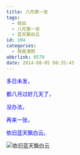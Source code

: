 ```yaml
---
title: 八月第一张
tags:
  - 依旧
  - 八月第一张
  - 蓝天飘白云
id: 104
categories:
  - 燕美清照
abbrlink: 8579
date: 2014-08-05 08:35:43
---
```


<span style="color: #0000ff;">多日未发，</span>

<span style="color: #0000ff;">都八月过好几天了，</span>

<span style="color: #0000ff;">没办法，</span>

<span style="color: #0000ff;">再来一张，</span>

<span style="color: #0000ff;">依旧蓝天飘白云。</span>

![依旧蓝天飘白云](http://ww4.sinaimg.cn/large/4eed32f2jw1ej1gji5k35j21kw0w0gvu.jpg "依旧蓝天飘白云") 